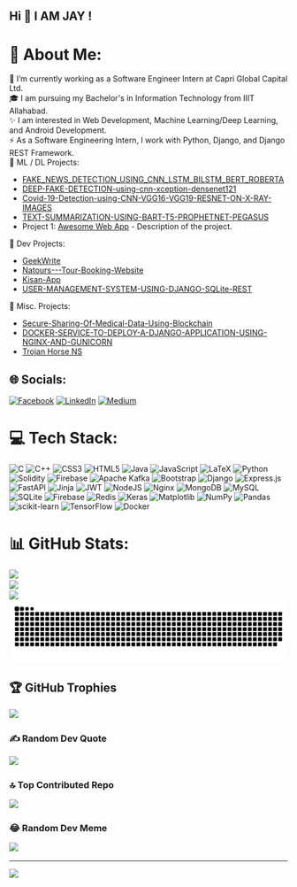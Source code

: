 <h2 align="left">Hi 👋  I AM JAY !</h2>

# 💫 About Me:
🔭 I’m currently working as a Software Engineer Intern at  Capri Global Capital Ltd.<br>🎓 I am pursuing my Bachelor's in Information Technology from IIIT Allahabad.<br>✨ I am interested in Web Development, Machine Learning/Deep Learning, and Android Development.<br>⚡ As a Software Engineering Intern, I work with Python, Django, and Django REST Framework.<br>🌱 ML / DL Projects:

- [FAKE_NEWS_DETECTION_USING_CNN_LSTM_BILSTM_BERT_ROBERTA](https://github.com/Jay-Suthar/FAKE_NEWS_DETECTION_USING_CNN_LSTM_BILSTM_BERT_ROBERTA) 
- [DEEP-FAKE-DETECTION-using-cnn-xception-densenet121](https://github.com/Jay-Suthar/DEEP-FAKE-DETECTION-using-cnn-xception-densenet121)
- [Covid-19-Detection-using-CNN-VGG16-VGG19-RESNET-ON-X-RAY-IMAGES](https://github.com/Jay-Suthar/Covid-19-Detection-using-CNN-VGG16-VGG19-RESNET-ON-X-RAY-IMAGES) 
- [TEXT-SUMMARIZATION-USING-BART-T5-PROPHETNET-PEGASUS](https://github.com/Jay-Suthar/TEXT-SUMMARIZATION-USING-BART-T5-PROPHETNET-PEGASUS)
- Project 1: [Awesome Web App](https://github.com/yourusername/awesome-web-app) - Description of the project.

🌱 Dev Projects:

- [GeekWrite](https://github.com/Jay-Suthar/GeekWrite)
- [Natours---Tour-Booking-Website](https://github.com/Jay-Suthar/Natours---Tour-Booking-Website)
- [Kisan-App](https://github.com/Jay-Suthar/Kisan-App)
- [USER-MANAGEMENT-SYSTEM-USING-DJANGO-SQLite-REST](https://github.com/Jay-Suthar/USER-MANAGEMENT-SYSTEM-USING-DJANGO-SQLite-REST)

🌱 Misc. Projects:

- [Secure-Sharing-Of-Medical-Data-Using-Blockchain](https://github.com/Jay-Suthar/Secure-Sharing-Of-Medical-Data-Using-Blockchain)
- [DOCKER-SERVICE-TO-DEPLOY-A-DJANGO-APPLICATION-USING-NGINX-AND-GUNICORN](https://github.com/Jay-Suthar/DOCKER-SERVICE-TO-DEPLOY-A-DJANGO-APPLICATION-USING-NGINX-AND-GUNICORN)
- [Trojan Horse NS](https://github.com/Jay-Suthar/Trojan_Horse_NS)



## 🌐 Socials:
[![Facebook](https://img.shields.io/badge/Facebook-%231877F2.svg?logo=Facebook&logoColor=white)](https://facebook.com/100058844351392) [![LinkedIn](https://img.shields.io/badge/LinkedIn-%230077B5.svg?logo=linkedin&logoColor=white)](https://linkedin.com/in/jay-suthar-468206209) [![Medium](https://img.shields.io/badge/Medium-12100E?logo=medium&logoColor=white)](https://medium.com/@@jaysuthar162001) 

# 💻 Tech Stack:
![C](https://img.shields.io/badge/c-%2300599C.svg?style=for-the-badge&logo=c&logoColor=white) ![C++](https://img.shields.io/badge/c++-%2300599C.svg?style=for-the-badge&logo=c%2B%2B&logoColor=white) ![CSS3](https://img.shields.io/badge/css3-%231572B6.svg?style=for-the-badge&logo=css3&logoColor=white) ![HTML5](https://img.shields.io/badge/html5-%23E34F26.svg?style=for-the-badge&logo=html5&logoColor=white) ![Java](https://img.shields.io/badge/java-%23ED8B00.svg?style=for-the-badge&logo=openjdk&logoColor=white) ![JavaScript](https://img.shields.io/badge/javascript-%23323330.svg?style=for-the-badge&logo=javascript&logoColor=%23F7DF1E) ![LaTeX](https://img.shields.io/badge/latex-%23008080.svg?style=for-the-badge&logo=latex&logoColor=white) ![Python](https://img.shields.io/badge/python-3670A0?style=for-the-badge&logo=python&logoColor=ffdd54) ![Solidity](https://img.shields.io/badge/Solidity-%23363636.svg?style=for-the-badge&logo=solidity&logoColor=white) ![Firebase](https://img.shields.io/badge/firebase-%23039BE5.svg?style=for-the-badge&logo=firebase) ![Apache Kafka](https://img.shields.io/badge/Apache%20Kafka-000?style=for-the-badge&logo=apachekafka) ![Bootstrap](https://img.shields.io/badge/bootstrap-%238511FA.svg?style=for-the-badge&logo=bootstrap&logoColor=white) ![Django](https://img.shields.io/badge/django-%23092E20.svg?style=for-the-badge&logo=django&logoColor=white) ![Express.js](https://img.shields.io/badge/express.js-%23404d59.svg?style=for-the-badge&logo=express&logoColor=%2361DAFB) ![FastAPI](https://img.shields.io/badge/FastAPI-005571?style=for-the-badge&logo=fastapi) ![Jinja](https://img.shields.io/badge/jinja-white.svg?style=for-the-badge&logo=jinja&logoColor=black) ![JWT](https://img.shields.io/badge/JWT-black?style=for-the-badge&logo=JSON%20web%20tokens) ![NodeJS](https://img.shields.io/badge/node.js-6DA55F?style=for-the-badge&logo=node.js&logoColor=white) ![Nginx](https://img.shields.io/badge/nginx-%23009639.svg?style=for-the-badge&logo=nginx&logoColor=white) ![MongoDB](https://img.shields.io/badge/MongoDB-%234ea94b.svg?style=for-the-badge&logo=mongodb&logoColor=white) ![MySQL](https://img.shields.io/badge/mysql-%2300000f.svg?style=for-the-badge&logo=mysql&logoColor=white) ![SQLite](https://img.shields.io/badge/sqlite-%2307405e.svg?style=for-the-badge&logo=sqlite&logoColor=white) ![Firebase](https://img.shields.io/badge/Firebase-039BE5?style=for-the-badge&logo=Firebase&logoColor=white) ![Redis](https://img.shields.io/badge/redis-%23DD0031.svg?style=for-the-badge&logo=redis&logoColor=white) ![Keras](https://img.shields.io/badge/Keras-%23D00000.svg?style=for-the-badge&logo=Keras&logoColor=white) ![Matplotlib](https://img.shields.io/badge/Matplotlib-%23ffffff.svg?style=for-the-badge&logo=Matplotlib&logoColor=black) ![NumPy](https://img.shields.io/badge/numpy-%23013243.svg?style=for-the-badge&logo=numpy&logoColor=white) ![Pandas](https://img.shields.io/badge/pandas-%23150458.svg?style=for-the-badge&logo=pandas&logoColor=white) ![scikit-learn](https://img.shields.io/badge/scikit--learn-%23F7931E.svg?style=for-the-badge&logo=scikit-learn&logoColor=white) ![TensorFlow](https://img.shields.io/badge/TensorFlow-%23FF6F00.svg?style=for-the-badge&logo=TensorFlow&logoColor=white) ![Docker](https://img.shields.io/badge/docker-%230db7ed.svg?style=for-the-badge&logo=docker&logoColor=white)
# 📊 GitHub Stats:
![](https://github-readme-stats.vercel.app/api/top-langs/?username=Jay-Suthar&theme=dark&hide_border=false&include_all_commits=true&count_private=true&layout=compact)</br>
![](https://github-readme-stats.vercel.app/api?username=Jay-Suthar&theme=dark&hide_border=false&include_all_commits=true&count_private=true)</br>
![](https://github-readme-streak-stats.herokuapp.com/?user=Jay-Suthar&theme=dark&hide_border=false)
<img src="https://raw.githubusercontent.com/Jay-Suthar/Jay-Suthar/output/snake.svg" alt="Snake animation" />


## 🏆 GitHub Trophies
![](https://github-profile-trophy.vercel.app/?username=Jay-Suthar&theme=monokai&no-frame=false&no-bg=true&margin-w=4)

### ✍️ Random Dev Quote
![](https://quotes-github-readme.vercel.app/api?type=horizontal&theme=radical)

### 🔝 Top Contributed Repo
![](https://github-contributor-stats.vercel.app/api?username=Jay-Suthar&limit=5&theme=monokai&combine_all_yearly_contributions=true)

### 😂 Random Dev Meme
<img src='https://randommeme-five.vercel.app/' style="height: 400px;"/>

---
[![](https://visitcount.itsvg.in/api?id=Jay-Suthar&icon=0&color=0)](https://visitcount.itsvg.in)

<!-- Proudly created with GPRM ( https://gprm.itsvg.in ) -->

